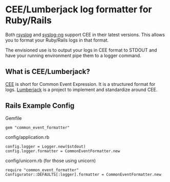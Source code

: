 # CEE/Lumberjack log formatter for Ruby/Rails

Both [rsyslog](http://www.rsyslog.com/) and [syslog-ng](http://www.balabit.com/network-security/syslog-ng) support CEE in their latest versions. This allows you to format your Ruby/Rails logs in that format.

The envisioned use is to output your logs in CEE format to STDOUT and have your running environment pipe them to a logger command.

## What is CEE/Lumberjack?

[CEE](http://cee.mitre.org/) is short for Common Event Expression. It is a structured format for logs. [Lumberjack](https://fedorahosted.org/lumberjack/) is a project to implement and standardize around CEE.

## Rails Example Config

Gemfile

    gem "common_event_formatter"

config/application.rb

    config.logger = Logger.new($stdout)
    config.logger.formatter = CommonEventFormatter.new

config/unicorn.rb (for those using unicorn)

    require "common_event_formatter"
    Configurator::DEFAULTS[:logger].formatter = CommonEventFormatter.new 
